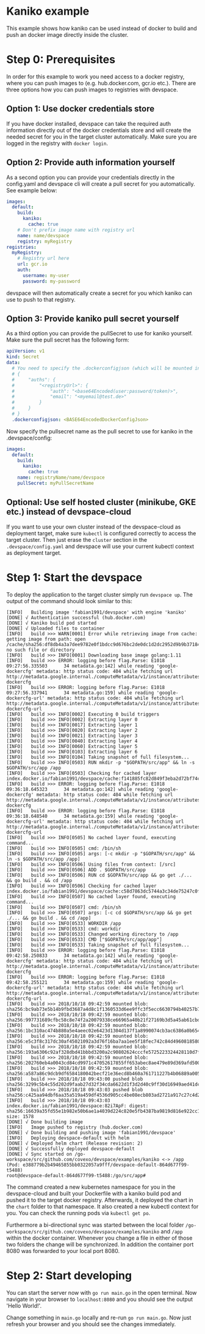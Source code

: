 # Kaniko example

This example shows how kaniko can be used instead of docker to build and push an docker image directly inside the cluster.   

# Step 0: Prerequisites

In order for this example to work you need access to a docker registry, where you can push images to (e.g. hub.docker.com, gcr.io etc.). There are three options how you can push images to registries with devspace. 

## Option 1: Use docker credentials store
If you have docker installed, devspace can take the required auth information directly out of the docker credentials store and will create the needed secret for you in the target cluster automatically. Make sure you are logged in the registry with `docker login`.  

## Option 2: Provide auth information yourself
As a second option you can provide your credentials directly in the config.yaml and devspace cli will create a pull secret for you automatically. See example below:

```yaml
images:
  default:
    build:
      kaniko:
        cache: true
    # Don't prefix image name with registry url 
    name: name/devspace
    registry: myRegistry
registries:
  myRegistry:
    # Registry url here
    url: gcr.io 
    auth:
      username: my-user
      password: my-password
```

devspace will then automatically create a secret for you which kaniko can use to push to that registry.  

## Option 3: Provide kaniko pull secret yourself
As a third option you can provide the pullSecret to use for kaniko yourself. Make sure the pull secret has the following form:

```yaml
apiVersion: v1
kind: Secret
data:
  # You need to specify the .dockerconfigjson (which will be mounted in the executor pod in /root/.docker/config.json) encoded in base64 e.g.: 
  # {
  #		"auths": {
  #			"<registryUrl>": {
  #				"auth": "<base64Encoded(user:password/token)>",
  #				"email": "<myemail@test.de>"
  #			}
  #		}
  #	}
  .dockerconfigjson: <BASE64EncodedDockerConfigJson>
```

Now specify the pullsecret name as the pull secret to use for kaniko in the .devspace/config:

```yaml
images:
  default:
    build:
      kaniko:
        cache: true
    name: registryName/name/devspace
    pullSecret: myPullSecretName
```

## Optional: Use self hosted cluster (minikube, GKE etc.) instead of devspace-cloud

If you want to use your own cluster instead of the devspace-cloud as deployment target, make sure `kubectl` is configured correctly to access the target cluster. Then just erase the `cluster` section in the `.devspace/config.yaml` and devspace will use your current kubectl context as deployment target.  

# Step 1: Start the devspace

To deploy the application to the target cluster simply run `devspace up`. The output of the command should look similar to this: 

```
[INFO]   Building image 'fabian1991/devspace' with engine 'kaniko'
[DONE] √ Authentication successful (hub.docker.com)
[DONE] √ Kaniko build pod started
[DONE] √ Uploaded files to container
[INFO]   build >>> WARN[0001] Error while retrieving image from cache: getting image from path: open /cache/sha256:df8db4a3a7dee9782e0f1bdcc9d676bc2de0dc1d2dc2952d9b9b3718445b1455: no such file or directory
[INFO]   build >>> INFO[0001] Downloading base image golang:1.11
[INFO]   build >>> ERROR: logging before flag.Parse: E1018 09:27:56.335503      34 metadata.go:142] while reading 'google-dockercfg' metadata: http status code: 404 while fetching url http://metadata.google.internal./computeMetadata/v1/instance/attributes/google-dockercfg
[INFO]   build >>> ERROR: logging before flag.Parse: E1018 09:27:56.337941      34 metadata.go:159] while reading 'google-dockercfg-url' metadata: http status code: 404 while fetching url http://metadata.google.internal./computeMetadata/v1/instance/attributes/google-dockercfg-url
[INFO]   build >>> INFO[0002] Executing 0 build triggers
[INFO]   build >>> INFO[0002] Extracting layer 0
[INFO]   build >>> INFO[0017] Extracting layer 1
[INFO]   build >>> INFO[0020] Extracting layer 2
[INFO]   build >>> INFO[0021] Extracting layer 3
[INFO]   build >>> INFO[0040] Extracting layer 4
[INFO]   build >>> INFO[0060] Extracting layer 5
[INFO]   build >>> INFO[0103] Extracting layer 6
[INFO]   build >>> INFO[0104] Taking snapshot of full filesystem...
[INFO]   build >>> INFO[0503] RUN mkdir -p "$GOPATH/src/app" && ln -s $GOPATH/src/app /app
[INFO]   build >>> INFO[0503] Checking for cached layer index.docker.io/fabian1991/devspace/cache:f141885fc82d849f3eba2d72bf74ce9842b3f9874ef5b003dd9b846726ee46b4...
[INFO]   build >>> ERROR: logging before flag.Parse: E1018 09:36:18.645323      34 metadata.go:142] while reading 'google-dockercfg' metadata: http status code: 404 while fetching url http://metadata.google.internal./computeMetadata/v1/instance/attributes/google-dockercfg
[INFO]   build >>> ERROR: logging before flag.Parse: E1018 09:36:18.648540      34 metadata.go:159] while reading 'google-dockercfg-url' metadata: http status code: 404 while fetching url http://metadata.google.internal./computeMetadata/v1/instance/attributes/google-dockercfg-url
[INFO]   build >>> INFO[0505] No cached layer found, executing command...
[INFO]   build >>> INFO[0505] cmd: /bin/sh
[INFO]   build >>> INFO[0505] args: [-c mkdir -p "$GOPATH/src/app" && ln -s $GOPATH/src/app /app]
[INFO]   build >>> INFO[0506] Using files from context: [/src]
[INFO]   build >>> INFO[0506] ADD . $GOPATH/src/app
[INFO]   build >>> INFO[0506] RUN cd $GOPATH/src/app && go get ./... && go build . && cd /app
[INFO]   build >>> INFO[0506] Checking for cached layer index.docker.io/fabian1991/devspace/cache:c58d7863dc5744a3c34de75247c0fa5f6d0a0bcaeb46981ff1c190470bc277a4...
[INFO]   build >>> INFO[0507] No cached layer found, executing command...
[INFO]   build >>> INFO[0507] cmd: /bin/sh
[INFO]   build >>> INFO[0507] args: [-c cd $GOPATH/src/app && go get ./... && go build . && cd /app]
[INFO]   build >>> INFO[0533] WORKDIR /app
[INFO]   build >>> INFO[0533] cmd: workdir
[INFO]   build >>> INFO[0533] Changed working directory to /app
[INFO]   build >>> INFO[0533] CMD ["$GOPATH/src/app/app"]
[INFO]   build >>> INFO[0533] Taking snapshot of full filesystem...
[INFO]   build >>> ERROR: logging before flag.Parse: E1018 09:42:58.250833      34 metadata.go:142] while reading 'google-dockercfg' metadata: http status code: 404 while fetching url http://metadata.google.internal./computeMetadata/v1/instance/attributes/google-dockercfg
[INFO]   build >>> ERROR: logging before flag.Parse: E1018 09:42:58.255121      34 metadata.go:159] while reading 'google-dockercfg-url' metadata: http status code: 404 while fetching url http://metadata.google.internal./computeMetadata/v1/instance/attributes/google-dockercfg-url
[INFO]   build >>> 2018/10/18 09:42:59 mounted blob: sha256:bc9ab73e5b14b9fbd3687a4d8c1f1360533d6ee9ffc3f5ecc6630794b40257b7
[INFO]   build >>> 2018/10/18 09:42:59 mounted blob: sha256:997731689cfbc58c8e74f2a20079338ce66965a40b21f27169b3d5a45ab61cbd
[INFO]   build >>> 2018/10/18 09:42:59 mounted blob: sha256:1bc310ac474b880a5e4aeec02e6423d1304d137f1a8990074cb3ac6386a0b654
[INFO]   build >>> 2018/10/18 09:42:59 mounted blob: sha256:e5c3f8c317dc30af45021092a3d76f16ba7aa1ee5f18fec742c84d4960818580
[INFO]   build >>> 2018/10/18 09:42:59 mounted blob: sha256:193a6306c92af328dbd41bbbd3200a2c90802624cccfe5725223324428110d7f
[INFO]   build >>> 2018/10/18 09:42:59 mounted blob: sha256:202760eb4a0043cd84cd9971c47052617855ff653abec8ae479e89d369afd500
[INFO]   build >>> 2018/10/18 09:42:59 mounted blob: sha256:a587a86c9dcb9df6584180042becf21e36ecd8b460a761711227b4b06889a005
[INFO]   build >>> 2018/10/18 09:43:00 pushed blob sha256:3299c5b4c55d202d9faab27d32f34cda6622d1f3d2d40c9ff30d16949aed41dc
[INFO]   build >>> 2018/10/18 09:43:03 pushed blob sha256:c425aa94dbf6aa35a519a459df4536d905cc4be08ecb803ad2721a917c27c4d2
[INFO]   build >>> 2018/10/18 09:43:03 index.docker.io/fabian1991/devspace:82i7ApF: digest: sha256:16639a35fd55e1b982e50b6ae1a4039d224c820e5fb4387ba9819d816e922cc1 size: 1578
[DONE] √ Done building image
[INFO]   Image pushed to registry (hub.docker.com)
[DONE] √ Done building and pushing image 'fabian1991/devspace'
[INFO]   Deploying devspace-default with helm
[DONE] √ Deployed helm chart (Release revision: 2)
[DONE] √ Successfully deployed devspace-default
[DONE] √ Sync started on /go-workspace/src/github.com/covexo/devspace/examples/kaniko <-> /app (Pod: e388779b2b49465855bb0322057a9fff/devspace-default-864d677f99-t5488)
root@devspace-default-864d677f99-t5488:/go/src/app# 
```

The command created a new kubernetes namespace for you in the devspace-cloud and built your Dockerfile with a kaniko build pod and pushed it to the target docker registry. Afterwards, it deployed the chart in the `chart` folder to that namespace. It also created a new kubectl context for you. You can check the running pods via `kubectl get po`.

Furthermore a bi-directional sync was started between the local folder `/go-workspace/src/github.com/covexo/devspace/examples/kaniko` and `/app` within the docker container. Whenever you change a file in either of those two folders the change will be synchronized. In addition the container port 8080 was forwarded to your local port 8080.  

# Step 2: Start developing

You can start the server now with `go run main.go` in the open terminal. Now navigate in your browser to `localhost:8080` and you should see the output 'Hello World!'.  

Change something in `main.go` locally and re-run `go run main.go`. Now just refresh your browser and you should see the changes immediately.  
